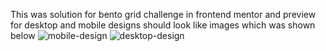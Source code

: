This was solution for bento grid challenge in frontend mentor and preview for desktop and mobile designs should look like images which was shown below 
![mobile-design](https://github.com/user-attachments/assets/82e3d1eb-b6eb-41fc-ae70-c79a64d22f52)
![desktop-design](https://github.com/user-attachments/assets/96beabe8-4ad3-44ea-a513-12568f94801a)


